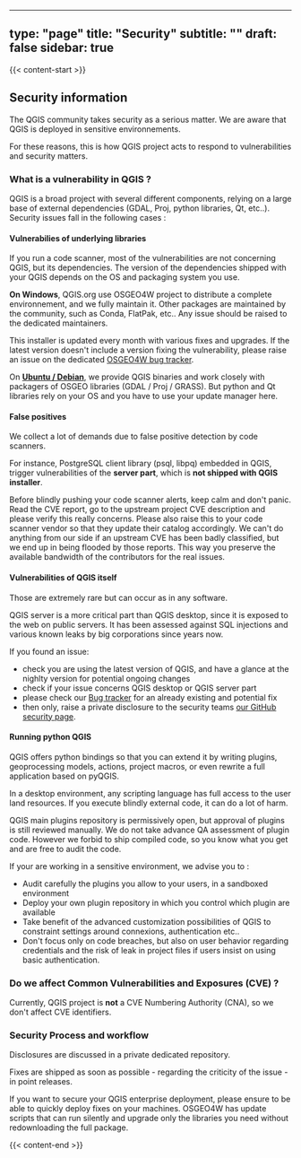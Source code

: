 
---
type: "page"
title: "Security"
subtitle: ""
draft: false
sidebar: true
---

{{< content-start  >}}



 

## Security information

The QGIS community takes security as a serious matter. We are aware that QGIS is deployed in sensitive environnements. 

For these reasons, this is how QGIS project acts to respond to vulnerabilities and security matters. 


### What is a vulnerability in QGIS ? 

QGIS is a broad project with several different components, relying on a large base of external dependencies (GDAL, Proj, python libraries, Qt, etc..). 
Security issues fall in the following cases : 

#### Vulnerabilies of underlying libraries 

If you run a code scanner, most of the vulnerabilities are not concerning QGIS, but its dependencies. 
The version of the dependencies shipped with your QGIS depends on the OS and packaging system you use. 

**On Windows**, QGIS.org use OSGEO4W project to distribute a complete environnement, and we fully maintain it.
Other packages are maintained by the community, such as Conda, FlatPak, etc.. Any issue should be raised to the dedicated maintainers.  

This installer is updated every month with various fixes and upgrades. If the latest version doesn't include a version fixing the vulnerability, please raise an issue on the dedicated [OSGEO4W bug tracker](https://trac.osgeo.org/osgeo4w/).

On **[Ubuntu / Debian](/resources/installation-guide/#debianubuntu)**, we provide QGIS binaries and work closely with packagers of OSGEO libraries (GDAL / Proj / GRASS).
But python and Qt libraries rely on your OS and you have to use your update manager here. 

#### False positives

We collect a lot of demands due to false positive detection by code scanners.

For instance, PostgreSQL client library (psql, libpq) embedded in QGIS, trigger vulnerabilities of the **server part**, which is **not shipped with QGIS installer**.  

Before blindly pushing your code scanner alerts, keep calm and don't panic. 
Read the CVE report, go to the upstream project CVE description and please verify this really concerns. 
Please also raise this to your code scanner vendor so that they update their catalog accordingly.
We can't do anything from our side if an upstream CVE has been badly classified, but we end up in being flooded by those reports. This way you preserve the available bandwidth of the contributors for the real issues. 

#### Vulnerabilities of QGIS itself

Those are extremely rare but can occur as in any software.

QGIS server is a more critical part than QGIS desktop, since it is exposed to the web on public servers. It has been assessed against SQL injections and various known leaks by big corporations since years now. 

If you found an issue: 
 - check you are using the latest version of QGIS, and have a glance at the nighlty version for potential ongoing changes
 - check if your issue concerns QGIS desktop or QGIS server part
 - please check our [Bug tracker](https://github.com/qgis/QGIS/issues) for an already existing and potential fix
 - then only, raise a private disclosure to the security teams [our GitHub security page](https://github.com/qgis/QGIS/security).


#### Running python QGIS 

QGIS offers python bindings so that you can extend it by writing plugins, geoprocessing models, actions, project macros, or even rewrite a full application based on pyQGIS. 

In a desktop environment, any scripting language has full access to the user land resources. If you execute blindly external code, it can do a lot of harm. 

QGIS main plugins repository is permissively open, but approval of plugins is still reviewed manually. We do not take advance QA assessment of plugin code. However we forbid to ship compiled code, so you know what you get and are free to audit the code. 


If your are working in a sensitive environment, we advise you to :

- Audit carefully the plugins you allow to your users, in a sandboxed environment
- Deploy your own plugin repository in which you control which plugin are available
- Take benefit of the advanced customization possibilities of QGIS to constraint settings around connexions, authentication etc..
- Don't focus only on code breaches, but also on user behavior regarding credentials and the risk of leak in project files if users insist on using basic authentication.  
 

### Do we affect Common Vulnerabilities and Exposures (CVE) ?  

Currently, QGIS project is **not** a CVE Numbering Authority (CNA), so we don't affect CVE identifiers. 


### Security Process and workflow

Disclosures are discussed in a private dedicated repository.

Fixes are shipped as soon as possible - regarding the criticity of the issue - in point releases. 

If you want to secure your QGIS enterprise deployment, please ensure to be able to quickly deploy fixes on your machines. OSGEO4W has update scripts that can run silently and upgrade only the libraries you need without redownloading the full package.




{{< content-end >}}
